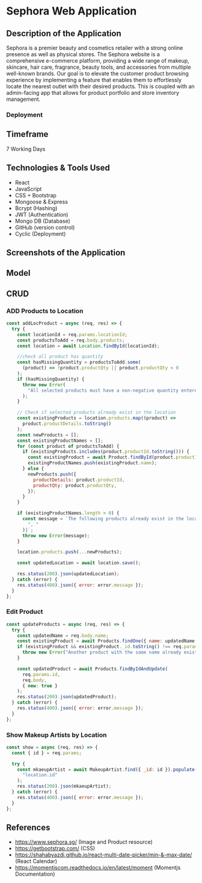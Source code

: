 # Sephora Web Application

## Description of the Application

Sephora is a premier beauty and cosmetics retailer with a strong online presence as well as physical stores. The Sephora website is a comprehensive e-commerce platform, providing a wide range of makeup, skincare, hair care, fragrance, beauty tools, and accessories from multiple well-known brands. Our goal is to elevate the customer product browsing experience by implementing a feature that enables them to effortlessly locate the nearest outlet with their desired products. This is coupled with an admin-facing app that allows for product portfolio and store inventory management.

### Deployment

## Timeframe

7 Working Days

## Technologies & Tools Used

- React
- JavaScript
- CSS + Bootstrap
- Mongoose & Express
- Bcrypt (Hashing)
- JWT (Authentication)
- Mongo DB (Database)
- GitHub (version control)
- Cyclic (Deployment)

## Screenshots of the Application

## Model

## CRUD

### ADD Products to Location

```javascript
const addLocProduct = async (req, res) => {
  try {
    const locationId = req.params.locationId;
    const productsToAdd = req.body.products;
    const location = await Location.findById(locationId);

    //check all product has quantity
    const hasMissingQuantity = productsToAdd.some(
      (product) => !product.productQty || product.productQty < 0
    );
    if (hasMissingQuantity) {
      throw new Error(
        "All selected products must have a non-negative quantity entered."
      );
    }

    // Check if selected products already exist in the location
    const existingProducts = location.products.map((product) =>
      product.productDetails.toString()
    );
    const newProducts = [];
    const existingProductNames = [];
    for (const product of productsToAdd) {
      if (existingProducts.includes(product.productId.toString())) {
        const existingProduct = await Product.findById(product.productId);
        existingProductNames.push(existingProduct.name);
      } else {
        newProducts.push({
          productDetails: product.productId,
          productQty: product.productQty,
        });
      }
    }

    if (existingProductNames.length > 0) {
      const message = `The following products already exist in the location, please select new products to add: ${existingProductNames.join(
        ", "
      )}`;
      throw new Error(message);
    }

    location.products.push(...newProducts);

    const updatedLocation = await location.save();

    res.status(200).json(updatedLocation);
  } catch (error) {
    res.status(400).json({ error: error.message });
  }
};
```

### Edit Product

```javascript
const updateProducts = async (req, res) => {
  try {
    const updatedName = req.body.name;
    const existingProduct = await Products.findOne({ name: updatedName });
    if (existingProduct && existingProduct._id.toString() !== req.params.id) {
      throw new Error("Another product with the same name already exists");
    }

    const updatedProduct = await Products.findByIdAndUpdate(
      req.params.id,
      req.body,
      { new: true }
    );
    res.status(200).json(updatedProduct);
  } catch (error) {
    res.status(400).json({ error: error.message });
  }
};
```

### Show Makeup Artists by Location

```javascript
const show = async (req, res) => {
  const { id } = req.params;

  try {
    const mkaeupArtist = await MakeupArtist.find({ _id: id }).populate(
      "location.id"
    );
    res.status(200).json(mkaeupArtist);
  } catch (error) {
    res.status(400).json({ error: error.message });
  }
};
```

## References

- https://www.sephora.sg/ (Image and Product resource)
- https://getbootstrap.com/ (CSS)
- https://shahabyazdi.github.io/react-multi-date-picker/min-&-max-date/ (React Calendar)
- https://momentjscom.readthedocs.io/en/latest/moment (Momentjs Documentation)
